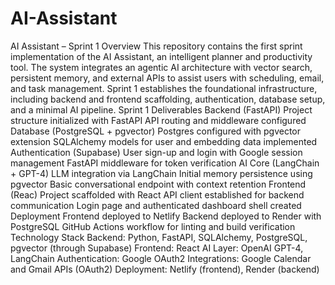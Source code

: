 # AI-Assistant

AI Assistant – Sprint 1
Overview
This repository contains the first sprint implementation of the AI Assistant, an intelligent planner and productivity tool. The system integrates an agentic AI architecture with vector search, persistent memory, and external APIs to assist users with scheduling, email, and task management.
Sprint 1 establishes the foundational infrastructure, including backend and frontend scaffolding, authentication, database setup, and a minimal AI pipeline.
Sprint 1 Deliverables
Backend (FastAPI)
Project structure initialized with FastAPI
API routing and middleware configured
Database (PostgreSQL + pgvector)
Postgres configured with pgvector extension
SQLAlchemy models for user and embedding data implemented
Authentication (Supabase)
User sign-up and login with Google session management
FastAPI middleware for token verification
AI Core (LangChain + GPT-4)
LLM integration via LangChain
Initial memory persistence using pgvector
Basic conversational endpoint with context retention
Frontend (Reac)
Project scaffolded with React
API client established for backend communication
Login page and authenticated dashboard shell created
Deployment
Frontend deployed to Netlify
Backend deployed to Render with PostgreSQL
GitHub Actions workflow for linting and build verification
Technology Stack
Backend: Python, FastAPI, SQLAlchemy, PostgreSQL, pgvector (through Supabase)
Frontend: React
AI Layer: OpenAI GPT-4, LangChain
Authentication: Google OAuth2
Integrations: Google Calendar and Gmail APIs (OAuth2)
Deployment: Netlify (frontend), Render (backend)
